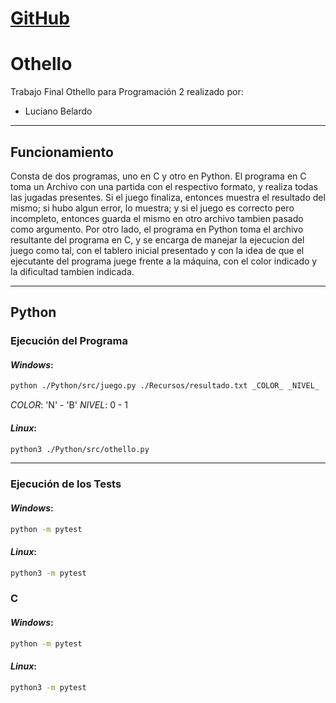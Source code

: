 # [GitHub]

# Othello
Trabajo Final Othello para Programación 2 realizado por:
- Luciano Belardo
---
## Funcionamiento
Consta de dos programas, uno en C y otro en Python.
El programa en C toma un Archivo con una partida con el respectivo formato, y realiza todas las jugadas presentes. Si el juego finaliza, entonces muestra el resultado del mismo; si hubo algun error, lo muestra; y si el juego es correcto pero incompleto, entonces guarda el mismo en otro archivo tambien pasado como argumento.
Por otro lado, el programa en Python toma el archivo resultante del programa en C, y se encarga de manejar la ejecucion del juego como tal, con el tablero inicial presentado y con la idea de que el ejecutante del programa juege frente a la máquina, con el color indicado y la dificultad tambien indicada.

---
## Python
### Ejecución del Programa

#### _Windows_:
```sh
python ./Python/src/juego.py ./Recursos/resultado.txt _COLOR_ _NIVEL_
```
_COLOR_: 'N' - 'B'
_NIVEL_: 0 - 1
#### _Linux_:
```sh
python3 ./Python/src/othello.py
```
---
### Ejecución de los Tests
#### _Windows_:
```sh
python -m pytest
```
#### _Linux_:
```sh
python3 -m pytest
```
### C
#### _Windows_:
```sh
python -m pytest
```
#### _Linux_:
```sh
python3 -m pytest
```

[Github]: https://github.com/lulobelardo/Nuevo_Othello